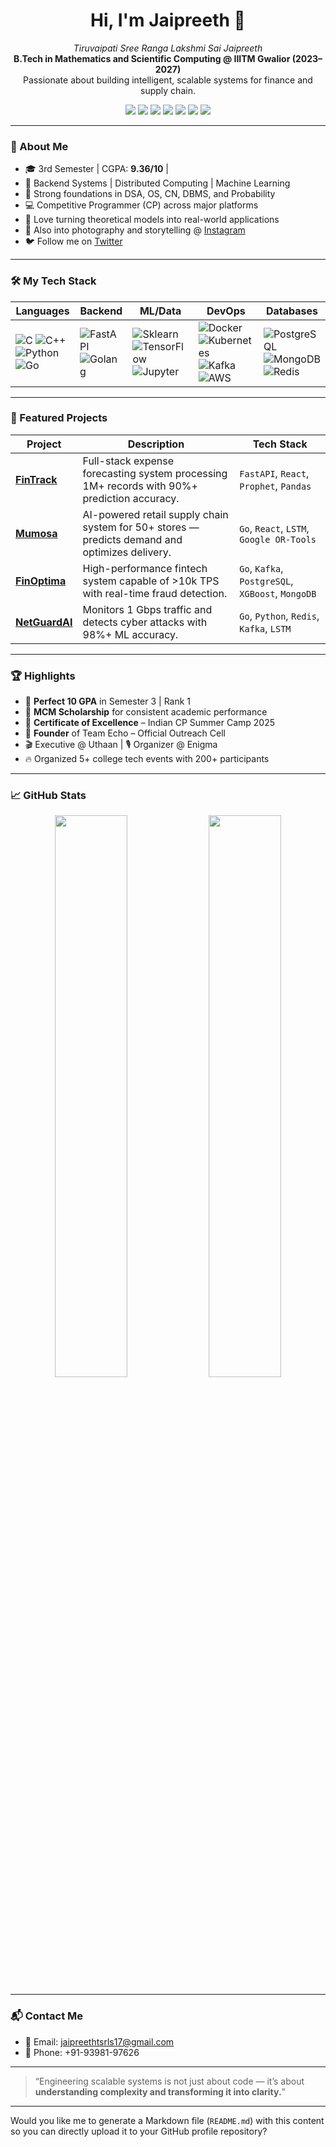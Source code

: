 <h1 align="center">Hi, I'm Jaipreeth 👋</h1>

<p align="center">
  <i>Tiruvaipati Sree Ranga Lakshmi Sai Jaipreeth</i><br>
  <strong>B.Tech in Mathematics and Scientific Computing @ IIITM Gwalior (2023–2027)</strong><br>
  Passionate about building intelligent, scalable systems for finance and supply chain.
</p>

<p align="center">
  <a href="https://www.linkedin.com/in/jaipreethtiruvaipati"><img src="https://img.shields.io/badge/LinkedIn-%230077B5.svg?style=flat&logo=linkedin&logoColor=white"/></a>
  <a href="https://github.com/JaipreethTiruvaipati"><img src="https://img.shields.io/badge/GitHub-%23121011.svg?style=flat&logo=github&logoColor=white"/></a>
  <a href="https://leetcode.com/jaipreeth_tsrls/"><img src="https://img.shields.io/badge/LeetCode-%23000000.svg?style=flat&logo=leetcode&logoColor=#FFA116"/></a>
  <a href="https://codeforces.com/profile/jaipreeth_tsrls"><img src="https://img.shields.io/badge/Codeforces-%23445f9d.svg?style=flat&logo=codeforces&logoColor=white"/></a>
  <a href="[https://atcoder.jp/users/jaipreeth_tsrls](https://atcoder.jp/users/Jaipreeth)"><img src="https://img.shields.io/badge/AtCoder-%23000000.svg?style=flat&logo=atcoder&logoColor=white"/></a>
  <a href="[https://www.codechef.com/users/jaipreethtsrls](https://www.codechef.com/users/jaipreeth_t)"><img src="https://img.shields.io/badge/CodeChef-%23DE621B.svg?style=flat&logo=codechef&logoColor=white"/></a>
  <a href="[https://algozenith.com/profile/jaipreeth-tsrls](https://maang.in/profile)"><img src="https://img.shields.io/badge/AlgoZenith-%23161616.svg?style=flat"/></a>
</p>

---

### 🧠 About Me
- 🎓 3rd Semester | CGPA: **9.36/10** |
- 🔧 Backend Systems | Distributed Computing | Machine Learning
- 🧮 Strong foundations in DSA, OS, CN, DBMS, and Probability
- 💻 Competitive Programmer (CP) across major platforms
- 🧵 Love turning theoretical models into real-world applications
- 📸 Also into photography and storytelling @ [Instagram](https://www.instagram.com/jaipreethtiruvaipati)
- 🐦 Follow me on [Twitter](https://x.com/TSRLS_Jaipreeth)

---

### 🛠️ My Tech Stack

| Languages | Backend | ML/Data | DevOps | Databases |
|--|--|--|--|--|
| ![C](https://skillicons.dev/icons?i=c) ![C++](https://skillicons.dev/icons?i=cpp) ![Python](https://skillicons.dev/icons?i=py) ![Go](https://skillicons.dev/icons?i=go) | ![FastAPI](https://skillicons.dev/icons?i=fastapi) ![Golang](https://skillicons.dev/icons?i=go) | ![Sklearn](https://skillicons.dev/icons?i=scikit-learn) ![TensorFlow](https://skillicons.dev/icons?i=tensorflow) ![Jupyter](https://skillicons.dev/icons?i=jupyter) | ![Docker](https://skillicons.dev/icons?i=docker) ![Kubernetes](https://skillicons.dev/icons?i=kubernetes) ![Kafka](https://skillicons.dev/icons?i=apachekafka) ![AWS](https://skillicons.dev/icons?i=aws) | ![PostgreSQL](https://skillicons.dev/icons?i=postgres) ![MongoDB](https://skillicons.dev/icons?i=mongodb) ![Redis](https://skillicons.dev/icons?i=redis) |

---

### 🚀 Featured Projects

| Project | Description | Tech Stack |
|--------|-------------|------------|
| **[FinTrack](https://github.com/JaipreethTiruvaipati/FinTrack)** | Full-stack expense forecasting system processing 1M+ records with 90%+ prediction accuracy. | `FastAPI`, `React`, `Prophet`, `Pandas` |
| **[Mumosa](https://github.com/JaipreethTiruvaipati/Mumosa)** | AI-powered retail supply chain system for 50+ stores — predicts demand and optimizes delivery. | `Go`, `React`, `LSTM`, `Google OR-Tools` |
| **[FinOptima](https://github.com/JaipreethTiruvaipati/FinOptima)** | High-performance fintech system capable of >10k TPS with real-time fraud detection. | `Go`, `Kafka`, `PostgreSQL`, `XGBoost`, `MongoDB` |
| **[NetGuardAI](https://github.com/JaipreethTiruvaipati/NetGuardAI)** | Monitors 1 Gbps traffic and detects cyber attacks with 98%+ ML accuracy. | `Go`, `Python`, `Redis`, `Kafka`, `LSTM` |

---

### 🏆 Highlights
- 🥇 **Perfect 10 GPA** in Semester 3 | Rank 1
- 🏅 **MCM Scholarship** for consistent academic performance
- 🎯 **Certificate of Excellence** – Indian CP Summer Camp 2025
- 📢 **Founder** of Team Echo – Official Outreach Cell
- 🎬 Executive @ Uthaan | 🎙️ Organizer @ Enigma
- 🔥 Organized 5+ college tech events with 200+ participants

---

### 📈 GitHub Stats

<p align="center">
  <img src="https://github-readme-stats.vercel.app/api?username=JaipreethTiruvaipati&show_icons=true&theme=radical" width="48%" />
  <img src="https://github-readme-stats.vercel.app/api/top-langs/?username=JaipreethTiruvaipati&layout=compact&theme=radical" width="48%" />
</p>

---

### 📬 Contact Me
- 📧 Email: jaipreethtsrls17@gmail.com
- 📱 Phone: +91-93981-97626

---

> “Engineering scalable systems is not just about code — it’s about **understanding complexity and transforming it into clarity.**”

---

Would you like me to generate a Markdown file (`README.md`) with this content so you can directly upload it to your GitHub profile repository?
